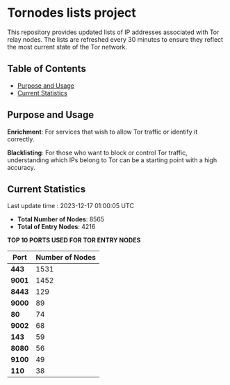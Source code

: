 # Tornodes lists project

This repository provides updated lists of IP addresses associated with Tor relay nodes. The lists are refreshed every 30 minutes to ensure they reflect the most current state of the Tor network.

## Table of Contents

- [Purpose and Usage](#purpose-and-usage)
- [Current Statistics](#current-statistics)


## Purpose and Usage

**Enrichment**: For services that wish to allow Tor traffic or identify it correctly.

**Blacklisting**: For those who want to block or control Tor traffic, understanding which IPs belong to Tor can be a starting point with a high accuracy.

## Current Statistics

Last update time : 2023-12-17 01:00:05 UTC

- **Total Number of Nodes**: 8565
- **Total of Entry Nodes**: 4216

**TOP 10 PORTS USED FOR TOR ENTRY NODES**

| **Port** | **Number of Nodes** |
|------|-----------------|
| **443**   | 1531  |
| **9001**   | 1452  |
| **8443**   | 129  |
| **9000**   | 89  |
| **80**   | 74  |
| **9002**   | 68  |
| **143**   | 59  |
| **8080**   | 56  |
| **9100**   | 49  |
| **110**   | 38  |


